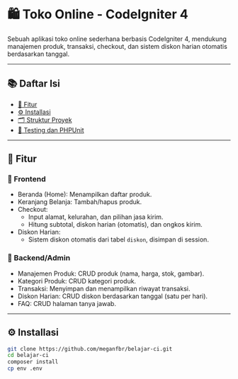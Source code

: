 # 🛍️ Toko Online - CodeIgniter 4

Sebuah aplikasi toko online sederhana berbasis CodeIgniter 4, mendukung manajemen produk, transaksi, checkout, dan sistem diskon harian otomatis berdasarkan tanggal.

---

## 📚 Daftar Isi

- [📌 Fitur](#-fitur)
- [⚙️ Installasi](#️installasi)
- [🗂️ Struktur Proyek](#struktur-proyek)
- [🧪 Testing dan PHPUnit](#testing-dan-phpunit)

---

## 📌 Fitur

### 🛒 Frontend
- Beranda (Home): Menampilkan daftar produk.
- Keranjang Belanja: Tambah/hapus produk.
- Checkout:
  - Input alamat, kelurahan, dan pilihan jasa kirim.
  - Hitung subtotal, diskon harian (otomatis), dan ongkos kirim.
- Diskon Harian:
  - Sistem diskon otomatis dari tabel `diskon`, disimpan di session.

### 🔧 Backend/Admin
- Manajemen Produk: CRUD produk (nama, harga, stok, gambar).
- Kategori Produk: CRUD kategori produk.
- Transaksi: Menyimpan dan menampilkan riwayat transaksi.
- Diskon Harian: CRUD diskon berdasarkan tanggal (satu per hari).
- FAQ: CRUD halaman tanya jawab.

---

## ⚙️ Installasi

```bash
git clone https://github.com/meganfbr/belajar-ci.git
cd belajar-ci
composer install
cp env .env
